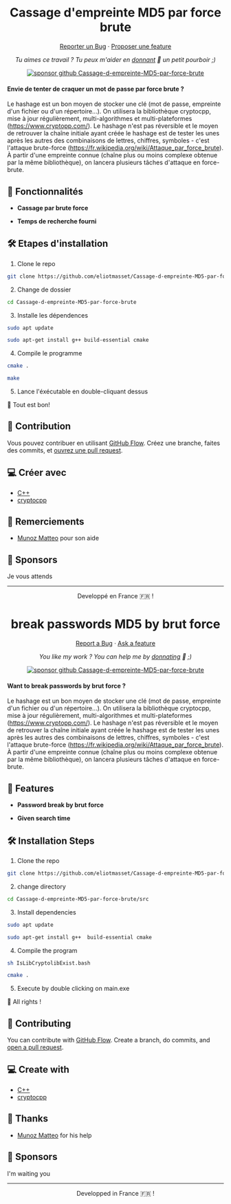 <h1 align="center">
  Cassage d'empreinte MD5 par force brute
</h1>

<p align="center">
    <a href="https://github.com/eliotmasset/Cassage-d-empreinte-MD5-par-force-brute/issues/new/choose">Reporter un Bug</a>
    ·
    <a href="https://github.com/eliotmasset/Cassage-d-empreinte-MD5-par-force-brute/issues/new/choose">Proposer une feature</a>
</p>

<p align="center">
<i>Tu aimes ce travail ? Tu peux m'aider en <a href="https://paypal.me/eliotmasset/10">donnant</a>  💸 un petit pourboir ;)</i>
</p>

<p align="center">
<a href="https://www.paypal.me/eliotmasset"><img src="https://img.shields.io/badge/support-PayPal-blue?logo=PayPal&style=flat-square&label=Donate" alt="sponsor github Cassage-d-empreinte-MD5-par-force-brute"/>
</a>
</p>

#### Envie de tenter de craquer un mot de passe par force brute ?

Le hashage est un bon moyen de stocker une clé (mot de passe, empreinte d'un fichier ou d'un répertoire...). On utilisera la bibliothèque cryptocpp, mise à jour régulièrement, multi-algorithmes et multi-plateformes (https://www.cryptopp.com/). Le hashage n'est pas réversible et le moyen de retrouver la chaîne initiale ayant créée le hashage est de tester les unes après les autres des combinaisons de lettres, chiffres, symboles - c'est l'attaque brute-force (https://fr.wikipedia.org/wiki/Attaque_par_force_brute). À partir d'une empreinte connue (chaîne plus ou moins complexe obtenue par la même bibliothèque), on lancera plusieurs tâches d'attaque en force-brute.

## 🧐 Fonctionnalités

- **Cassage par brute force**

- **Temps de recherche fourni**

## 🛠️ Etapes d'installation

1. Clone le repo

```bash
git clone https://github.com/eliotmasset/Cassage-d-empreinte-MD5-par-force-brute
```

2. Change de dossier

```bash
cd Cassage-d-empreinte-MD5-par-force-brute
```

3. Installe les dépendences

```bash
sudo apt update

sudo apt-get install g++ build-essential cmake
```

4. Compile le programme

```bash
cmake .

make
```

5. Lance l'éxécutable en double-cliquant dessus

🌟 Tout est bon!

## 🍰 Contribution

Vous pouvez contribuer en utilisant [GitHub Flow](https://guides.github.com/introduction/flow). Créez une branche, faites des commits, et [ouvrez une pull request](https://github.com/eliotmasset/Cassage-d-empreinte-MD5-par-force-brute/compare).

## 💻 Créer avec

- [C++](https://www.cplusplus.com/)
- [cryptocpp](https://www.cryptopp.com/)

## 🙇 Remerciements

- <a href="https://github.com/Azarote">Munoz Matteo</a> pour son aide

## 🙇 Sponsors

Je vous attends

<hr>
<p align="center">
Developpé en France 🇫🇷 !
</p>

<h1 align="center">
  break passwords MD5 by brut force
</h1>

<p align="center">
    <a href="https://github.com/eliotmasset/Cassage-d-empreinte-MD5-par-force-brute/issues/new/choose">Report a Bug</a>
    ·
    <a href="https://github.com/eliotmasset/Cassage-d-empreinte-MD5-par-force-brute/issues/new/choose">Ask a feature</a>
</p>

<p align="center">
<i>You like my work ? You can help me by <a href="https://paypal.me/eliotmasset/10">donnating</a>  💸 ;)</i>
</p>

<p align="center">
<a href="https://www.paypal.me/eliotmasset"><img src="https://img.shields.io/badge/support-PayPal-blue?logo=PayPal&style=flat-square&label=Donate" alt="sponsor github Cassage-d-empreinte-MD5-par-force-brute"/>
</a>
</p>

#### Want to break passwords by brut force ?

Le hashage est un bon moyen de stocker une clé (mot de passe, empreinte d'un fichier ou d'un répertoire...). On utilisera la bibliothèque cryptocpp, mise à jour régulièrement, multi-algorithmes et multi-plateformes (https://www.cryptopp.com/). Le hashage n'est pas réversible et le moyen de retrouver la chaîne initiale ayant créée le hashage est de tester les unes après les autres des combinaisons de lettres, chiffres, symboles - c'est l'attaque brute-force (https://fr.wikipedia.org/wiki/Attaque_par_force_brute). À partir d'une empreinte connue (chaîne plus ou moins complexe obtenue par la même bibliothèque), on lancera plusieurs tâches d'attaque en force-brute.

## 🧐 Features

- **Password break by brut force**

- **Given search time**

## 🛠️ Installation Steps

1. Clone the repo

```bash
git clone https://github.com/eliotmasset/Cassage-d-empreinte-MD5-par-force-brute
```

2. change directory

```bash
cd Cassage-d-empreinte-MD5-par-force-brute/src
```

3. Install dependencies

```bash
sudo apt update

sudo apt-get install g++  build-essential cmake
```

4. Compile the program

```bash
sh IsLibCryptolibExist.bash

cmake .
```

5. Execute by double clicking on main.exe

🌟 All rights !

## 🍰 Contributing

You can contribute with [GitHub Flow](https://guides.github.com/introduction/flow). Create a branch, do commits, and [open a pull request](https://github.com/eliotmasset/Cassage-d-empreinte-MD5-par-force-brute/compare).

## 💻 Create with

- [C++](https://www.cplusplus.com/)
- [cryptocpp](https://www.cryptopp.com/)

## 🙇 Thanks

- <a href="https://github.com/Azarote">Munoz Matteo</a> for his help

## 🙇 Sponsors

I'm waiting you

<hr>
<p align="center">
Developped in France 🇫🇷 !
</p>
